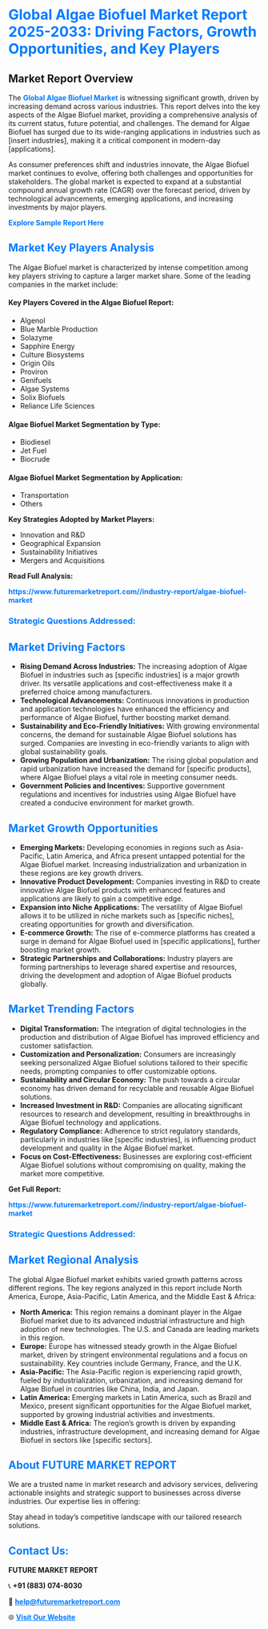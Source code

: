 <h1 style="color: #007BFF;">Global Algae Biofuel Market Report 2025-2033: Driving Factors, Growth Opportunities, and Key Players</h1>

<section id="overview">
<h2>Market Report Overview</h2>
<p>The <a href="https://www.futuremarketreport.com//industry-report/algae-biofuel-market" style="color: #007BFF; text-decoration: none;"><strong>Global Algae Biofuel Market</strong></a> is witnessing significant growth, driven by increasing demand across various industries. This report delves into the key aspects of the Algae Biofuel market, providing a comprehensive analysis of its current status, future potential, and challenges. The demand for Algae Biofuel has surged due to its wide-ranging applications in industries such as [insert industries], making it a critical component in modern-day [applications].</p>
<p>As consumer preferences shift and industries innovate, the Algae Biofuel market continues to evolve, offering both challenges and opportunities for stakeholders. The global market is expected to expand at a substantial compound annual growth rate (CAGR) over the forecast period, driven by technological advancements, emerging applications, and increasing investments by major players.</p>
</section>

<section id="overview">
<p><a href="https://www.futuremarketreport.com//request-sample/reportId=63126" style="color: #007BFF; text-decoration: none;"><strong>Explore Sample Report Here</strong></a></p>
</section>

<section id="key-players">
<h2 style="color: #007BFF;">Market Key Players Analysis</h2>
<p>The Algae Biofuel market is characterized by intense competition among key players striving to capture a larger market share. Some of the leading companies in the market include:</p>
<h4>Key Players Covered in the Algae Biofuel Report:</h4>
<ul><li>Algenol</li><li>Blue Marble Production</li><li>Solazyme</li><li>Sapphire Energy</li><li>Culture Biosystems</li><li>Origin Oils</li><li>Proviron</li><li>Genifuels</li><li>Algae Systems</li><li>Solix Biofuels</li><li>Reliance Life Sciences</li></ul>
<h4>Algae Biofuel Market Segmentation by Type:</h4>
<ul><li>Biodiesel</li><li>Jet Fuel</li><li>Biocrude</li></ul>

<h4>Algae Biofuel Market Segmentation by Application:</h4>
<ul><li>Transportation</li><li>Others</li></ul>
<p><strong>Key Strategies Adopted by Market Players:</strong></p>
<ul>
<li>Innovation and R&D</li>
<li>Geographical Expansion</li>
<li>Sustainability Initiatives</li>
<li>Mergers and Acquisitions</li>
</ul>
</section>

<section>
<p><strong>Read Full Analysis: </strong></p><a href="https://www.futuremarketreport.com//industry-report/algae-biofuel-market" style="color: #007BFF; text-decoration: none;"><strong>https://www.futuremarketreport.com//industry-report/algae-biofuel-market</strong></a>
<h3 style="color: #007BFF;">Strategic Questions Addressed:</h3>
</section>

<section id="driving-factors">
<h2 style="color: #007BFF;">Market Driving Factors</h2>
<ul>
<li><strong>Rising Demand Across Industries:</strong> The increasing adoption of Algae Biofuel in industries such as [specific industries] is a major growth driver. Its versatile applications and cost-effectiveness make it a preferred choice among manufacturers.</li>
<li><strong>Technological Advancements:</strong> Continuous innovations in production and application technologies have enhanced the efficiency and performance of Algae Biofuel, further boosting market demand.</li>
<li><strong>Sustainability and Eco-Friendly Initiatives:</strong> With growing environmental concerns, the demand for sustainable Algae Biofuel solutions has surged. Companies are investing in eco-friendly variants to align with global sustainability goals.</li>
<li><strong>Growing Population and Urbanization:</strong> The rising global population and rapid urbanization have increased the demand for [specific products], where Algae Biofuel plays a vital role in meeting consumer needs.</li>
<li><strong>Government Policies and Incentives:</strong> Supportive government regulations and incentives for industries using Algae Biofuel have created a conducive environment for market growth.</li>
</ul>
</section>

<section id="growth-opportunities">
<h2 style="color: #007BFF;">Market Growth Opportunities</h2>
<ul>
<li><strong>Emerging Markets:</strong> Developing economies in regions such as Asia-Pacific, Latin America, and Africa present untapped potential for the Algae Biofuel market. Increasing industrialization and urbanization in these regions are key growth drivers.</li>
<li><strong>Innovative Product Development:</strong> Companies investing in R&D to create innovative Algae Biofuel products with enhanced features and applications are likely to gain a competitive edge.</li>
<li><strong>Expansion into Niche Applications:</strong> The versatility of Algae Biofuel allows it to be utilized in niche markets such as [specific niches], creating opportunities for growth and diversification.</li>
<li><strong>E-commerce Growth:</strong> The rise of e-commerce platforms has created a surge in demand for Algae Biofuel used in [specific applications], further boosting market growth.</li>
<li><strong>Strategic Partnerships and Collaborations:</strong> Industry players are forming partnerships to leverage shared expertise and resources, driving the development and adoption of Algae Biofuel products globally.</li>
</ul>
</section>

<section id="trending-factors">
<h2 style="color: #007BFF;">Market Trending Factors</h2>
<ul>
<li><strong>Digital Transformation:</strong> The integration of digital technologies in the production and distribution of Algae Biofuel has improved efficiency and customer satisfaction.</li>
<li><strong>Customization and Personalization:</strong> Consumers are increasingly seeking personalized Algae Biofuel solutions tailored to their specific needs, prompting companies to offer customizable options.</li>
<li><strong>Sustainability and Circular Economy:</strong> The push towards a circular economy has driven demand for recyclable and reusable Algae Biofuel solutions.</li>
<li><strong>Increased Investment in R&D:</strong> Companies are allocating significant resources to research and development, resulting in breakthroughs in Algae Biofuel technology and applications.</li>
<li><strong>Regulatory Compliance:</strong> Adherence to strict regulatory standards, particularly in industries like [specific industries], is influencing product development and quality in the Algae Biofuel market.</li>
<li><strong>Focus on Cost-Effectiveness:</strong> Businesses are exploring cost-efficient Algae Biofuel solutions without compromising on quality, making the market more competitive.</li>
</ul>
</section>

<section>
<p><strong>Get Full Report: </strong></p><a href="https://www.futuremarketreport.com//industry-report/algae-biofuel-market" style="color: #007BFF; text-decoration: none;"><strong>https://www.futuremarketreport.com//industry-report/algae-biofuel-market</strong></a>
<h3 style="color: #007BFF;">Strategic Questions Addressed:</h3>
</section>


<section id="regional-analysis">
<h2 style="color: #007BFF;">Market Regional Analysis</h2>
<p>The global Algae Biofuel market exhibits varied growth patterns across different regions. The key regions analyzed in this report include North America, Europe, Asia-Pacific, Latin America, and the Middle East & Africa:</p>
<ul>
<li><strong>North America:</strong> This region remains a dominant player in the Algae Biofuel market due to its advanced industrial infrastructure and high adoption of new technologies. The U.S. and Canada are leading markets in this region.</li>
<li><strong>Europe:</strong> Europe has witnessed steady growth in the Algae Biofuel market, driven by stringent environmental regulations and a focus on sustainability. Key countries include Germany, France, and the U.K.</li>
<li><strong>Asia-Pacific:</strong> The Asia-Pacific region is experiencing rapid growth, fueled by industrialization, urbanization, and increasing demand for Algae Biofuel in countries like China, India, and Japan.</li>
<li><strong>Latin America:</strong> Emerging markets in Latin America, such as Brazil and Mexico, present significant opportunities for the Algae Biofuel market, supported by growing industrial activities and investments.</li>
<li><strong>Middle East & Africa:</strong> The region’s growth is driven by expanding industries, infrastructure development, and increasing demand for Algae Biofuel in sectors like [specific sectors].</li>
</ul>
</section>

<footer>
<h2 style="color: #007BFF;">About FUTURE MARKET REPORT</h2>
<p>We are a trusted name in market research and advisory services, delivering actionable insights and strategic support to businesses across diverse industries. Our expertise lies in offering:</p>

<p>Stay ahead in today’s competitive landscape with our tailored research solutions.</p>

<h2 style="color: #007BFF;">Contact Us:</h2>
<p><strong>FUTURE MARKET REPORT</strong></p>
<p>📞 <strong>+91 (883) 074-8030</strong></p>
<p>📧 <strong><a href="mailto:help@futuremarketreport.com" style="color: #007BFF;">help@futuremarketreport.com</a></strong></p>
<p>🌐 <strong><a href="https://www.futuremarketreport.com/" style="color: #007BFF;">Visit Our Website</a></strong></p>
</footer>